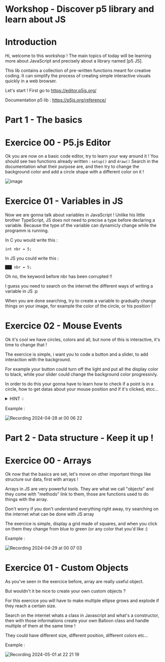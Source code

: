 # Workshop - Discover p5 library and learn about JS

# Introduction
Hi, welcome to this workshop ! 
The main topics of today will be learning more about JavaScript and precisely about a library named [p5 JS].

This lib contains a collection of pre-written functions meant for creative coding.
It can simplify the process of creating simple interactive visuals quickly in a web browser.

Let's start ! 
First go to https://editor.p5js.org/

Documentation p5 lib : https://p5js.org/reference/

# Part 1 - The basics


# Exercice 00 - P5.js Editor

Ok you are now on a basic code editor, try to learn your way around it ! 
You should see two functions already written : 
``` setup() ``` and ``` draw() ```
Search in the documentation what their purpose are, and then try to change the background color and add a circle shape with a different color on it !

![image](https://github.com/Robouch0/workshop_p5/assets/114905866/abcdb43e-126a-4c78-9ef5-4c738ac190f8)


# Exercice 01 - Variables in JS 

Now we are gonna talk about variables in JavaScript ! Unlike his little brother TypeScript, JS does not need to precise a type before declaring a variable.
Because the type of the variable can dynamicly change while the programm is running.

In C you would write this : 

``` int nbr = 5; ```

In JS you could write this :

``` ███ nbr = 5; ```

Oh no, the keyword before nbr has been corrupted !!

I guess you need to search on the internet the different ways of writing a variable in JS :p

When you are done searching, try to create a variable to gradually change things on your image, for example the color of the circle, or his position !

# Exercice 02 - Mouse Events 

Ok it's cool we have circles, colors and all, but none of this is interactive, it's time to change that !

The exercice is simple, i want you to code a button and a slider, to add interaction with the background.

For example your button could turn off the light and put all the display color to black, while your slider could change the background color progressivly.

In order to do this your gonna have to learn how to check if a point is in a circle, how to get datas about your mouse position and if it's clicked, etcc...

<details>
  <summary> HINT 💡 </summary>
  Those P5.js functions may help you achieve your goals :
  
  > line() 

  > dist() 

  > constrain()

  > map()

  > mousePressed(), mouseReleased(), mouseDragged();
</details>

Example :

![Recording 2024-04-28 at 00 06 22](https://github.com/Robouch0/workshop_p5/assets/114905866/1e0073a4-042b-4e9e-827c-c7557bbe3023)


# Part 2 - Data structure - Keep it up !


# Exercice 00 - Arrays 

Ok now that the basics are set, let's move on other important things like structure our data, first with arrays !

Arrays in JS are very powerful tools. They are what we call "objects" and they come with "methods" link to them, those are functions used to do things with the array.

Don't worry if you don't understand everything right away, try searching on the internet what can be done with JS array

The exercice is simple, display a grid made of squares, and when you click on them they change from blue to green (or any color that you'd like :)

Example : 

![Recording 2024-04-29 at 00 07 03](https://github.com/Robouch0/workshop_p5/assets/114905866/e45f33ac-cdbc-47d2-8b99-0f3d5631054c)


# Exercice 01 - Custom Objects

As you've seen in the exercice before, array are really useful object. 

But wouldn't it be nice to create your own custom objects ?

For this exercice you will have to make multiple ellipse grows and explode if they reach a certain size.

Search on the internet whats a class in Javascript and what's a constructor, then with those informations create your own Balloon class and handle multiple of them at the same time !

They could have different size, different position, different colors etc...

Example :

![Recording 2024-05-01 at 22 21 19](https://github.com/Robouch0/workshop_p5/assets/114905866/4c4ed056-e1f1-4102-aad3-388bde256480)
